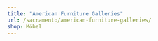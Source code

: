 ```yaml
---
title: "American Furniture Galleries"
url: /sacramento/american-furniture-galleries/
shop: Möbel
---
```

